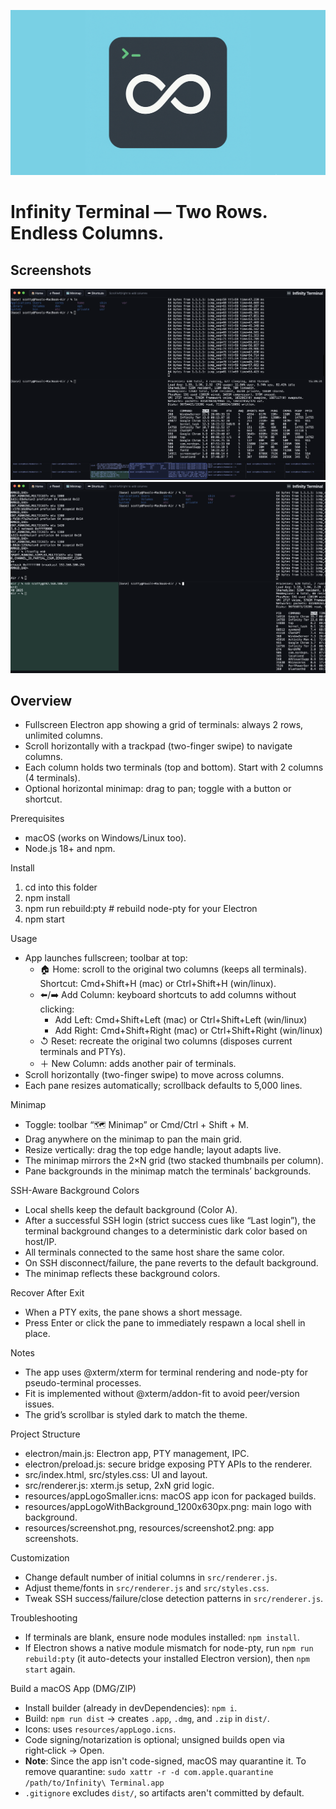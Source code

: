 ![Infinity Terminal](resources/appLogoWithBackground_1200x630px.png)

# Infinity Terminal — Two Rows. Endless Columns.

## Screenshots

![App Screenshot 1](resources/screenshot.png)
![App Screenshot 2](resources/screenshot2.png)

## Overview
- Fullscreen Electron app showing a grid of terminals: always 2 rows, unlimited columns.
- Scroll horizontally with a trackpad (two-finger swipe) to navigate columns.
- Each column holds two terminals (top and bottom). Start with 2 columns (4 terminals).
 - Optional horizontal minimap: drag to pan; toggle with a button or shortcut.

Prerequisites
- macOS (works on Windows/Linux too).
- Node.js 18+ and npm.

Install
1. cd into this folder
2. npm install
3. npm run rebuild:pty   # rebuild node-pty for your Electron
4. npm start

Usage
- App launches fullscreen; toolbar at top:
  - 🏠 Home: scroll to the original two columns (keeps all terminals). Shortcut: Cmd+Shift+H (mac) or Ctrl+Shift+H (win/linux).
  - ⬅️/➡️ Add Column: keyboard shortcuts to add columns without clicking:
    - Add Left: Cmd+Shift+Left (mac) or Ctrl+Shift+Left (win/linux)
    - Add Right: Cmd+Shift+Right (mac) or Ctrl+Shift+Right (win/linux)
  - ↺ Reset: recreate the original two columns (disposes current terminals and PTYs).
  - ＋ New Column: adds another pair of terminals.
- Scroll horizontally (two-finger swipe) to move across columns.
- Each pane resizes automatically; scrollback defaults to 5,000 lines.

Minimap
- Toggle: toolbar “🗺 Minimap” or Cmd/Ctrl + Shift + M.
- Drag anywhere on the minimap to pan the main grid.
- Resize vertically: drag the top edge handle; layout adapts live.
- The minimap mirrors the 2×N grid (two stacked thumbnails per column).
- Pane backgrounds in the minimap match the terminals’ backgrounds.

SSH-Aware Background Colors
- Local shells keep the default background (Color A).
- After a successful SSH login (strict success cues like “Last login”), the
  terminal background changes to a deterministic dark color based on host/IP.
- All terminals connected to the same host share the same color.
- On SSH disconnect/failure, the pane reverts to the default background.
- The minimap reflects these background colors.

Recover After Exit
- When a PTY exits, the pane shows a short message.
- Press Enter or click the pane to immediately respawn a local shell in place.

Notes
- The app uses @xterm/xterm for terminal rendering and node-pty for pseudo-terminal processes.
- Fit is implemented without @xterm/addon-fit to avoid peer/version issues.
 - The grid’s scrollbar is styled dark to match the theme.

Project Structure
- electron/main.js: Electron app, PTY management, IPC.
- electron/preload.js: secure bridge exposing PTY APIs to the renderer.
- src/index.html, src/styles.css: UI and layout.
- src/renderer.js: xterm.js setup, 2xN grid logic.
 - resources/appLogoSmaller.icns: macOS app icon for packaged builds.
 - resources/appLogoWithBackground_1200x630px.png: main logo with background.
 - resources/screenshot.png, resources/screenshot2.png: app screenshots.

Customization
- Change default number of initial columns in `src/renderer.js`.
- Adjust theme/fonts in `src/renderer.js` and `src/styles.css`.
 - Tweak SSH success/failure/close detection patterns in `src/renderer.js`.

Troubleshooting
- If terminals are blank, ensure node modules installed: `npm install`.
- If Electron shows a native module mismatch for node-pty, run `npm run rebuild:pty` (it auto-detects your installed Electron version), then `npm start` again.

Build a macOS App (DMG/ZIP)
- Install builder (already in devDependencies): `npm i`.
- Build: `npm run dist` → creates `.app`, `.dmg`, and `.zip` in `dist/`.
- Icons: uses `resources/appLogo.icns`.
- Code signing/notarization is optional; unsigned builds open via right‑click → Open.
- **Note**: Since the app isn't code-signed, macOS may quarantine it. To remove quarantine: `sudo xattr -r -d com.apple.quarantine /path/to/Infinity\ Terminal.app`
- `.gitignore` excludes `dist/`, so artifacts aren't committed by default.
